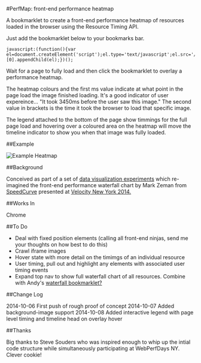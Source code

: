#PerfMap: front-end performance heatmap

A bookmarklet to create a front-end performance heatmap of resources loaded in the browser using the Resource Timing API.

Just add the bookmarklet below to your bookmarks bar.

```
javascript:(function(){var el=document.createElement('script');el.type='text/javascript';el.src='//zeman.github.io/perfmap/perfmap.js';document.getElementsByTagName('body')[0].appendChild(el);})();
```
Wait for a page to fully load and then click the bookmarklet to overlay a performance heatmap.

The heatmap colours and the first ms value indicate at what point in the page load the image finished loading. It's a good indicator of user expereince... "It took 3450ms before the user saw this image." The second value in brackets is the time it took the browser to load that specific image.

The legend attached to the bottom of the page show timmings for the full page load and hovering over a coloured area on the heatmap will move the timeline indicator to show you when that image was fully loaded. 

##Example

![Example Heatmap](http://zeman.github.io/perfmap/example.jpg)

##Background

Conceived as part of a set of [data visualization experiments](http://lab.speedcurve.com) which re-imagined the front-end performance waterfall chart by Mark Zeman from [SpeedCurve](http://speedcurve.com) presented at [Velocity New York 2014.](http://speedcurve.com/blog/velocity-a-better-waterfall-chart/)

##Works In

Chrome

##To Do

- Deal with fixed position elements (calling all front-end ninjas, send me your thoughts on how best to do this)
- Crawl iframe images
- Hover state with more detail on the timimgs of an individual resource
- User timing, pull out and highlight any elements with associated user timing events
- Expand top nav to show full waterfall chart of all resources. Combine with Andy's [waterfall bookmarklet?](https://github.com/andydavies/waterfall)

##Change Log

2014-10-06 First push of rough proof of concept
2014-10-07 Added background-image support
2014-10-08 Added interactive legend with page level timing and timeline head on overlay hover

##Thanks

Big thanks to Steve Souders who was inspired enough to whip up the intial code structure while simultaneously participating at WebPerfDays NY. Clever cookie!